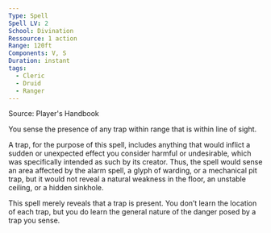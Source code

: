 ```yaml
---
Type: Spell
Spell LV: 2
School: Divination
Ressource: 1 action
Range: 120ft
Components: V, S
Duration: instant
tags:
  - Cleric
  - Druid
  - Ranger
---
```

Source: Player's Handbook

You sense the presence of any trap within range that is within line of sight.

A trap, for the purpose of this spell, includes anything that would inflict a sudden or unexpected effect you consider harmful or undesirable, which was specifically intended as such by its creator. Thus, the spell would sense an area affected by the alarm spell, a glyph of warding, or a mechanical pit trap, but it would not reveal a natural weakness in the floor, an unstable ceiling, or a hidden sinkhole.

This spell merely reveals that a trap is present. You don’t learn the location of each trap, but you do learn the general nature of the danger posed by a trap you sense.
